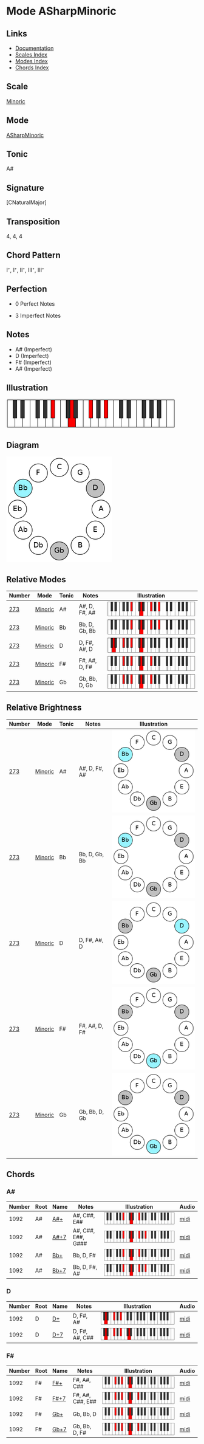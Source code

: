 # Mode ASharpMinoric

## Links

- [Documentation](README.md)
- [Scales Index](Scales.md)
- [Modes Index](Modes.md)
- [Chords Index](Chords.md)

## Scale

[Minoric](ScaleMinoric.md)

## Mode

[ASharpMinoric](ModeASharpMinoric.md)

## Tonic

A#

## Signature

[CNaturalMajor]

## Transposition

4, 4, 4

## Chord Pattern

I⁺, I⁺, II⁺, III⁺, III⁺

## Perfection

 - 0 Perfect Notes

 - 3 Imperfect Notes

## Notes

- A# (Imperfect)
- D (Imperfect)
- F# (Imperfect)
- A# (Imperfect)

## Illustration

![ASharpMinoric](ModeASharpMinoric.png)

## Diagram

![ASharpMinoric](CircleOfFifthModeASharpMinoric.png)

## Relative Modes

| Number | Mode | Tonic | Notes | Illustration |
|--------|------|-------|-------|--------------|
| [273](https://ianring.com/musictheory/scales/273) | [Minoric](ModeMinoric.md) | A# | A#, D, F#, A# | ![ASharpMinoric](ModeASharpMinoric.png) |
| [273](https://ianring.com/musictheory/scales/273) | [Minoric](ModeMinoric.md) | Bb | Bb, D, Gb, Bb | ![BFlatMinoric](ModeBFlatMinoric.png) |
| [273](https://ianring.com/musictheory/scales/273) | [Minoric](ModeMinoric.md) | D | D, F#, A#, D | ![DNaturalMinoric](ModeDNaturalMinoric.png) |
| [273](https://ianring.com/musictheory/scales/273) | [Minoric](ModeMinoric.md) | F# | F#, A#, D, F# | ![FSharpMinoric](ModeFSharpMinoric.png) |
| [273](https://ianring.com/musictheory/scales/273) | [Minoric](ModeMinoric.md) | Gb | Gb, Bb, D, Gb | ![GFlatMinoric](ModeGFlatMinoric.png) |
## Relative Brightness

| Number | Mode | Tonic | Notes | Illustration |
|--------|------|-------|-------|--------------|
| [273](https://ianring.com/musictheory/scales/273) | [Minoric](ModeMinoric.md) | A# | A#, D, F#, A# | ![ASharpMinoric](CircleOfFifthModeASharpMinoric.png) |
| [273](https://ianring.com/musictheory/scales/273) | [Minoric](ModeMinoric.md) | Bb | Bb, D, Gb, Bb | ![BFlatMinoric](CircleOfFifthModeBFlatMinoric.png) |
| [273](https://ianring.com/musictheory/scales/273) | [Minoric](ModeMinoric.md) | D | D, F#, A#, D | ![DNaturalMinoric](CircleOfFifthModeDNaturalMinoric.png) |
| [273](https://ianring.com/musictheory/scales/273) | [Minoric](ModeMinoric.md) | F# | F#, A#, D, F# | ![FSharpMinoric](CircleOfFifthModeFSharpMinoric.png) |
| [273](https://ianring.com/musictheory/scales/273) | [Minoric](ModeMinoric.md) | Gb | Gb, Bb, D, Gb | ![GFlatMinoric](CircleOfFifthModeGFlatMinoric.png) |

## Chords

### A#

| Number | Root | Name | Notes | Illustration | Audio |
|--------|------|------|-------|--------------|-------|
| 1092 | A# | [A#+](ChordASharpAugmented.md) | A#, C##, E## | ![A#+](ChordASharpAugmentedRootPosition.png) | [midi](ChordASharpAugmentedRootPosition.mid) |
| 1092 | A# | [A#+7](ChordASharpAugmentedAugmentedSeventh.md) | A#, C##, E##, G### | ![A#+7](ChordASharpAugmentedAugmentedSeventhRootPosition.png) | [midi](ChordASharpAugmentedAugmentedSeventhRootPosition.mid) |
| 1092 | A# | [Bb+](ChordBFlatAugmented.md) | Bb, D, F# | ![Bb+](ChordBFlatAugmentedRootPosition.png) | [midi](ChordBFlatAugmentedRootPosition.mid) |
| 1092 | A# | [Bb+7](ChordBFlatAugmentedAugmentedSeventh.md) | Bb, D, F#, A# | ![Bb+7](ChordBFlatAugmentedAugmentedSeventhRootPosition.png) | [midi](ChordBFlatAugmentedAugmentedSeventhRootPosition.mid) |

### D

| Number | Root | Name | Notes | Illustration | Audio |
|--------|------|------|-------|--------------|-------|
| 1092 | D | [D+](ChordDNaturalAugmented.md) | D, F#, A# | ![D+](ChordDNaturalAugmentedRootPosition.png) | [midi](ChordDNaturalAugmentedRootPosition.mid) |
| 1092 | D | [D+7](ChordDNaturalAugmentedAugmentedSeventh.md) | D, F#, A#, C## | ![D+7](ChordDNaturalAugmentedAugmentedSeventhRootPosition.png) | [midi](ChordDNaturalAugmentedAugmentedSeventhRootPosition.mid) |

### F#

| Number | Root | Name | Notes | Illustration | Audio |
|--------|------|------|-------|--------------|-------|
| 1092 | F# | [F#+](ChordFSharpAugmented.md) | F#, A#, C## | ![F#+](ChordFSharpAugmentedRootPosition.png) | [midi](ChordFSharpAugmentedRootPosition.mid) |
| 1092 | F# | [F#+7](ChordFSharpAugmentedAugmentedSeventh.md) | F#, A#, C##, E## | ![F#+7](ChordFSharpAugmentedAugmentedSeventhRootPosition.png) | [midi](ChordFSharpAugmentedAugmentedSeventhRootPosition.mid) |
| 1092 | F# | [Gb+](ChordGFlatAugmented.md) | Gb, Bb, D | ![Gb+](ChordGFlatAugmentedRootPosition.png) | [midi](ChordGFlatAugmentedRootPosition.mid) |
| 1092 | F# | [Gb+7](ChordGFlatAugmentedAugmentedSeventh.md) | Gb, Bb, D, F# | ![Gb+7](ChordGFlatAugmentedAugmentedSeventhRootPosition.png) | [midi](ChordGFlatAugmentedAugmentedSeventhRootPosition.mid) |


